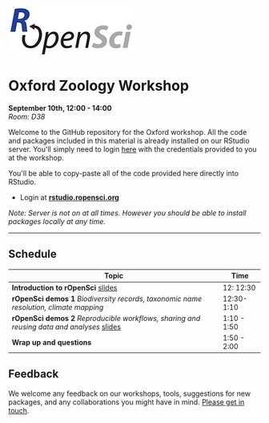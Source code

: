 
[![](ropensci_logo.png)](http://ropensci.org/)
# Oxford Zoology Workshop
**September 10th, 12:00 - 14:00**  
*Room: D38*

Welcome to the GitHub repository for the Oxford workshop. All the code and packages included in this material is already installed on our RStudio server. You'll simply need to login [here](http://rstudio.ropensci.org/) with the credentials provided to you at the workshop.

You'll be able to copy-paste all of the code provided here directly into RStudio.

* Login at [**rstudio.ropensci.org**](http://rstudio.ropensci.org/)  

*Note: Server is not on at all times. However you should be able to install packages locally at any time.*


--- 

## Schedule 

|Topic|Time|
|---------------|-------|
|**Introduction to rOpenSci** [slides](http://ropensci.github.io/workshops-oxford-2013-09/00-introduction/intro_slides/index.html) | 12: 12:30 |
|**rOpenSci demos 1** *Biodiversity records, taxonomic name resolution, climate mapping*  | 12:30-1:10 |
|**rOpenSci demos 2** *Reproducible workflows, sharing and reusing data and analyses*  [slides](http://ropensci.github.io/workshops-oxford-2013-09/02-reproducible-workflows/slides/index.html) | 1:10 - 1:50 |
|**Wrap up and questions**  | 1:50 - 2:00 |

## Feedback

We welcome any feedback on our workshops, tools, suggestions for new packages, and any collaborations you might have in mind. [Please get in touch](http://ropensci.org/contact.html).
